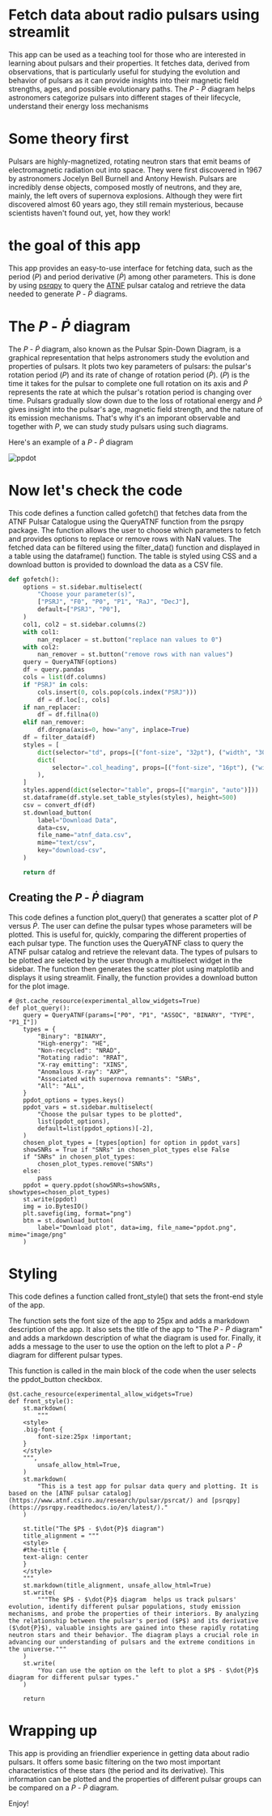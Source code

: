 # Fetch data about radio pulsars using streamlit
This app can be used as a teaching tool for those who are interested in learning about pulsars and their properties. It fetches data, derived from observations, that is particularly useful for studying the evolution and behavior of pulsars as it can provide insights into their magnetic field strengths, ages, and possible evolutionary paths. The $P$ - $\dot{P}$ diagram helps astronomers categorize pulsars into different stages of their lifecycle, understand their energy loss mechanisms

# Some theory first
Pulsars are highly-magnetized, rotating neutron stars that emit beams of electromagnetic radiation out into space. They were first discovered in 1967 by astronomers Jocelyn Bell Burnell and Antony Hewish. Pulsars are incredibly dense objects, composed mostly of neutrons, and they are, mainly, the left overs of supernova explosions. Although they were firt discovered almost 60 years ago, they still remain mysterious, because scientists haven't found out, yet, how they work!


# the goal of this app
This app provides an easy-to-use interface for fetching data, such as the period ($P$) and period derivative ($\dot{P}$) among other parameters.
This is done by using [psrqpy](https://psrqpy.readthedocs.io/en/latest/) to query the [ATNF](https://www.atnf.csiro.au/) pulsar catalog and retrieve the data needed to generate $P$ - $\dot{P}$ diagrams.

<!-- Furthermore, the app can generate $P$ - $\dot{P}$ diagrams, which can be used to gain insights into the behavior of pulsars and the extreme conditions of theenvironments close to their vicinities. -->

# The $P$ - $\dot{P}$ diagram

The $P$ - $\dot{P}$ diagram, also known as the Pulsar Spin-Down Diagram, is a graphical representation that helps astronomers study the evolution and properties of pulsars. It plots two key parameters of pulsars: the pulsar's rotation period ($P$) and its rate of change of rotation period ($\dot{P}$). ($P$) is the time it takes for the pulsar to complete one full rotation on its axis and $\dot{P}$ represents the rate at which the pulsar's rotation period is changing over time. Pulsars gradually slow down due to the loss of rotational energy and $\dot{P}$ gives insight into the pulsar's age, magnetic field strength, and the nature of its emission mechanisms. That's why it's an imporant observable and together with $P$,
we can study study pulsars using such diagrams.

Here's an example of a $P$ - $\dot{P}$ diagram

![ppdot](https://raw.githubusercontent.com/alexfilothodoros/streamlit_atnf_requests/main/ppdot.png)


# Now let's check the code

This code defines a function called gofetch() that fetches data from the ATNF Pulsar Catalogue using the QueryATNF function from the psrqpy package. The function allows the user to choose which parameters to fetch and provides options to replace or remove rows with NaN values. The fetched data can be filtered using the filter_data() function and displayed in a table using the dataframe() function. The table is styled using CSS and a download button is provided to download the data as a CSV file.

```python
def gofetch():
    options = st.sidebar.multiselect(
        "Choose your parameter(s)",
        ["PSRJ", "F0", "P0", "P1", "RaJ", "DecJ"],
        default=["PSRJ", "P0"],
    )
    col1, col2 = st.sidebar.columns(2)
    with col1:
        nan_replacer = st.button("replace nan values to 0")
    with col2:
        nan_remover = st.button("remove rows with nan values")
    query = QueryATNF(options)
    df = query.pandas
    cols = list(df.columns)
    if "PSRJ" in cols:
        cols.insert(0, cols.pop(cols.index("PSRJ")))
        df = df.loc[:, cols]
    if nan_replacer:
        df = df.fillna(0)
    elif nan_remover:
        df.dropna(axis=0, how="any", inplace=True)
    df = filter_data(df)
    styles = [
        dict(selector="td", props=[("font-size", "32pt"), ("width", "300px")]),
        dict(
            selector=".col_heading", props=[("font-size", "16pt"), ("width", "8000px")]
        ),
    ]
    styles.append(dict(selector="table", props=[("margin", "auto")]))
    st.dataframe(df.style.set_table_styles(styles), height=500)
    csv = convert_df(df)
    st.download_button(
        label="Download Data",
        data=csv,
        file_name="atnf_data.csv",
        mime="text/csv",
        key="download-csv",
    )

    return df
```


## Creating the $P$ - $\dot{P}$ diagram
This code defines a function plot_query() that generates a scatter plot of  $P$ versus $\dot{P}$. The user can define the pulsar types whose parameters will be plotted. This is useful for, quickly, comparing the different properties of each pulsar type. The function uses the QueryATNF class to query the ATNF pulsar catalog and retrieve the relevant data. The types of pulsars to be plotted are selected by the user through a multiselect widget in the sidebar. The function then generates the scatter plot using matplotlib and displays it using streamlit. Finally, the function provides a download button for the plot image.

```
# @st.cache_resource(experimental_allow_widgets=True)
def plot_query():
    query = QueryATNF(params=["P0", "P1", "ASSOC", "BINARY", "TYPE", "P1_I"])
    types = {
        "Binary": "BINARY",
        "High-energy": "HE",
        "Non-recycled": "NRAD",
        "Rotating radio": "RRAT",
        "X-ray emitting": "XINS",
        "Anomalous X-ray": "AXP",
        "Associated with supernova remnants": "SNRs",
        "All": "ALL",
    }
    ppdot_options = types.keys()
    ppdot_vars = st.sidebar.multiselect(
        "Choose the pulsar types to be plotted",
        list(ppdot_options),
        default=list(ppdot_options)[-2],
    )
    chosen_plot_types = [types[option] for option in ppdot_vars]
    showSNRs = True if "SNRs" in chosen_plot_types else False
    if "SNRs" in chosen_plot_types:
        chosen_plot_types.remove("SNRs")
    else:
        pass
    ppdot = query.ppdot(showSNRs=showSNRs, showtypes=chosen_plot_types)
    st.write(ppdot)
    img = io.BytesIO()
    plt.savefig(img, format="png")
    btn = st.download_button(
        label="Download plot", data=img, file_name="ppdot.png", mime="image/png"
    )
```
# Styling
This code defines a function called front_style() that sets the front-end style of the app. 

The function sets the font size of the app to 25px and adds a markdown description of the app. It also sets the title of the app to "The $P$ - $\dot{P}$ diagram" and adds a markdown description of what the diagram is used for. Finally, it adds a message to the user to use the option on the left to plot a $P$ - $\dot{P}$ diagram for different pulsar types.

This function is called in the main block of the code when the user selects the ppdot_button checkbox.


```
@st.cache_resource(experimental_allow_widgets=True)
def front_style():
    st.markdown(
        """
    <style>
    .big-font {
        font-size:25px !important;
    }
    </style>
    """,
        unsafe_allow_html=True,
    )
    st.markdown(
        "This is a test app for pulsar data query and plotting. It is based on the [ATNF pulsar catalog](https://www.atnf.csiro.au/research/pulsar/psrcat/) and [psrqpy](https://psrqpy.readthedocs.io/en/latest/)."
    )

    st.title("The $P$ - $\dot{P}$ diagram")
    title_alignment = """
    <style>
    #the-title {
    text-align: center
    }
    </style>
    """
    st.markdown(title_alignment, unsafe_allow_html=True)
    st.write(
        """The $P$ - $\dot{P}$ diagram  helps us track pulsars' evolution, identify different pulsar populations, study emission mechanisms, and probe the properties of their interiors. By analyzing the relationship between the pulsar's period ($P$) and its derivative ($\dot{P}$), valuable insights are gained into these rapidly rotating neutron stars and their behavior. The diagram plays a crucial role in advancing our understanding of pulsars and the extreme conditions in the universe."""
    )
    st.write(
        "You can use the option on the left to plot a $P$ - $\dot{P}$ diagram for different pulsar types."
    )

    return
```
# Wrapping up

This app is providing an friendlier experience in getting data about radio pulsars.
It offers some basic filtering on the two most important characteristics of these stars (the period and its derivative). This information can be plotted and the properties of different pulsar groups can be compared on a $P$ - $\dot{P}$ diagram.

Enjoy!
